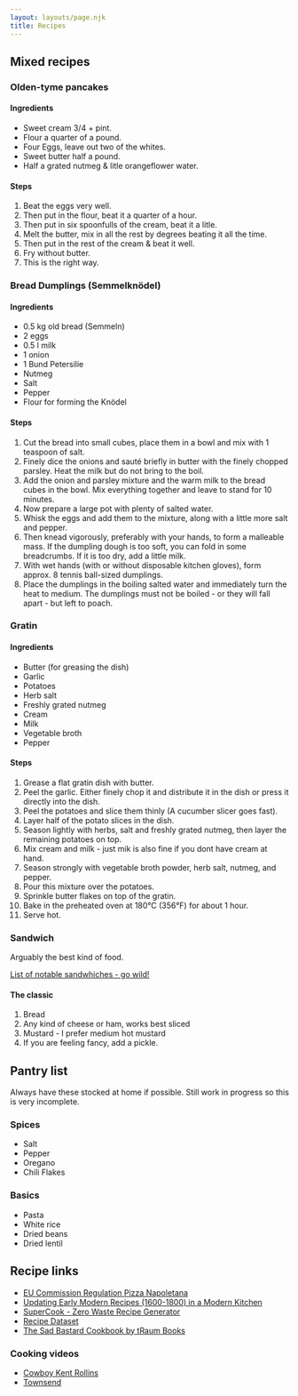 ```yaml
---
layout: layouts/page.njk
title: Recipes
---
```


## Mixed recipes

### Olden-tyme pancakes

#### Ingredients

- Sweet cream 3/4 + pint.
- Flour a quarter of a pound.
- Four Eggs, leave out two of the whites.
- Sweet butter half a pound.
- Half a grated nutmeg & litle orangeflower water.

#### Steps

1. Beat the eggs very well.
1. Then put in the flour, beat it a quarter of a hour.
1. Then put in six spoonfulls of the cream, beat it a litle.
1. Melt the butter, mix in all the rest by degrees beating it all the time.
1. Then put in the rest of the cream & beat it well.
1. Fry without butter.
1. This is the right way.

### Bread Dumplings (Semmelknödel)

#### Ingredients

- 0.5 kg old bread (Semmeln)
- 2 eggs
- 0.5 l milk
- 1 onion
- 1 Bund Petersilie
- Nutmeg
- Salt
- Pepper
- Flour for forming the Knödel

#### Steps

1. Cut the bread into small cubes, place them in a bowl and mix with 1 teaspoon of salt.
1. Finely dice the onions and sauté briefly in butter with the finely chopped parsley. Heat the milk but do not bring to the boil.
1. Add the onion and parsley mixture and the warm milk to the bread cubes in the bowl. Mix everything together and leave to stand for 10 minutes.
1. Now prepare a large pot with plenty of salted water.
1. Whisk the eggs and add them to the mixture, along with a little more salt and pepper.
1. Then knead vigorously, preferably with your hands, to form a malleable mass. If the dumpling dough is too soft, you can fold in some breadcrumbs. If it is too dry, add a little milk.
1. With wet hands (with or without disposable kitchen gloves), form approx. 8 tennis ball-sized dumplings.
1. Place the dumplings in the boiling salted water and immediately turn the heat to medium. The dumplings must not be boiled - or they will fall apart - but left to poach.

### Gratin

#### Ingredients

- Butter (for greasing the dish)
- Garlic
- Potatoes
- Herb salt
- Freshly grated nutmeg
- Cream
- Milk
- Vegetable broth
- Pepper

#### Steps

1. Grease a flat gratin dish with butter.
1. Peel the garlic. Either finely chop it and distribute it in the dish or press it directly into the dish.
1. Peel the potatoes and slice them thinly (A cucumber slicer goes fast).
1. Layer half of the potato slices in the dish.
1. Season lightly with herbs, salt and freshly grated nutmeg, then layer the remaining potatoes on top.
1. Mix cream and milk - just mik is also fine if you dont have cream at hand.
1. Season strongly with vegetable broth powder, herb salt, nutmeg, and pepper.
1. Pour this mixture over the potatoes.
1. Sprinkle butter flakes on top of the gratin.
1. Bake in the preheated oven at 180°C (356°F) for about 1 hour.
1. Serve hot.

### Sandwich

Arguably the best kind of food.

[List of notable sandwhiches - go wild!](https://en.wikipedia.org/wiki/List_of_sandwiches)

#### The classic

1. Bread
1. Any kind of cheese or ham, works best sliced
1. Mustard - I prefer medium hot mustard
1. If you are feeling fancy, add a pickle.

## Pantry list

Always have these stocked at home if possible. Still work in progress so this is very incomplete.

### Spices

- Salt
- Pepper
- Oregano
- Chili Flakes

### Basics

- Pasta
- White rice
- Dried beans
- Dried lentil

## Recipe links

- [EU Commission Regulation Pizza Napoletana](https://eur-lex.europa.eu/legal-content/EN/TXT/?uri=CELEX%3A32010R0097)
- [Updating Early Modern Recipes (1600-1800) in a Modern Kitchen](https://rarecooking.com)
- [SuperCook - Zero Waste Recipe Generator](https://www.supercook.com/#/ingredients)
- [Recipe Dataset](https://github.com/Glorf/recipenlg)
- [The Sad Bastard Cookbook by tRaum Books](https://traumbooks.itch.io/the-sad-bastard-cookbook)

### Cooking videos

- [Cowboy Kent Rollins](https://www.youtube.com/@CowboyKentRollins/videos)
- [Townsend](https://www.youtube.com/@townsends)
